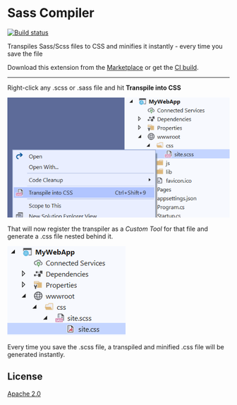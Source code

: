 # Sass Compiler

[![Build status](https://ci.appveyor.com/api/projects/status/sg5m28v2d5c8qf5b?svg=true)](https://ci.appveyor.com/project/madskristensen/sasscompiler)

Transpiles Sass/Scss files to CSS and minifies it instantly - every time you save the file

Download this extension from the [Marketplace](https://marketplace.visualstudio.com/items?itemName=MadsKristensen.SassCompiler)
or get the [CI build](https://www.vsixgallery.com/extension/SassCompiler.51aaf69f-7f00-426c-a697-64a2b5acabc3).

----------------------------------------------

Right-click any .scss or .sass file and hit **Transpile into CSS**

![Context Menu](art/context-menu.png)

That will now register the transpiler as a *Custom Tool* for that file and generate a .css file nested behind it.

![Css File](art/css-file.png)

Every time you save the .scss file, a transpiled and minified .css file will be generated instantly.

## License
[Apache 2.0](LICENSE)